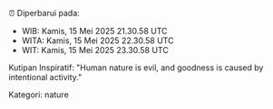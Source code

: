 ⏰ Diperbarui pada:
- WIB: Kamis, 15 Mei 2025 21.30.58 UTC
- WITA: Kamis, 15 Mei 2025 22.30.58 UTC
- WIT: Kamis, 15 Mei 2025 23.30.58 UTC

Kutipan Inspiratif:
"Human nature is evil, and goodness is caused by intentional activity."


Kategori: nature

